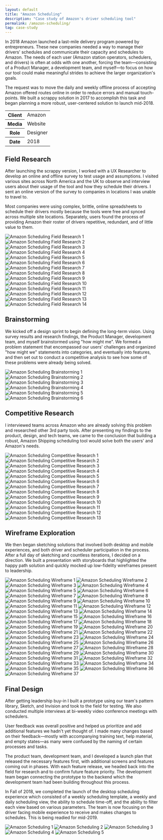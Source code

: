 ```yaml
---
layout: default
title: "Amazon Scheduling"
description: "Case study of Amazon's driver scheduling tool"
permalink: /amazon-scheduling/
tag: case-study
---
```



<section class="grid grid-item-12/12">
	<div class="grid-item-12/12 grid-item-7/12@md">
		<p>In 2018 Amazon launched a last-mile delivery program powered by entrepreneurs. These new companies needed a way to manage their drivers' schedules and communicate their capacity and schedules to Amazon. The needs of each user (Amazon station operators, schedulers, and drivers) is often at odds with one another, forcing the team&mdash;consisting of a Product Manager, a development team, and myself&mdash;to focus on how our tool could make meaningful strides to achieve the larger organization's goals.</p>
		<p>The request was to move the daily and weekly offline process of accepting Amazon offered routes online in order to reduce errors and manual touch-points. We built a scrappy solution in 2017 to accomplish this task and began planning a more robust, user-centered solution to launch mid-2018.</p>
	</div>
	<aside class="project-meta grid-item-12/12 grid-item-5/12@md">
		<table>
			<tbody>
				<tr>
					<th>Client</th>
					<td>Amazon</td>
				</tr>
				<tr>
					<th>Media</th>
					<td>Website</td>
				</tr>
				<tr>
					<th>Role</th>
					<td>Designer</td>
				</tr>
				<tr>
					<th>Date</th>
					<td>2018</td>
				</tr>
			</tbody>
		</table>
	</aside>
</section>
<section class="grid grid-item-12/12">
	<div class="grid-item-12/12 grid-item-4/12@md">
		<h2 class="mb-3">Field Research</h2>
		<p>After launching the scrappy version, I worked with a UX Researcher to develop an online and offline survey to test usage and assumptions. I visited various sites across North America and the UK to observe and interview users about their usage of the tool and how they schedule their drivers. I sent an online version of the survey to companies in locations I was unable to travel to.</p>
		<p>Most companies were using complex, brittle, online spreadsheets to schedule their drivers mostly because the tools were free and synced across multiple site locations. Separately, users found the process of providing Amazon their roster of drivers repetitive, redundant, and of little value to them.</p>
	</div>
	<div class="grid-item-12/12 grid-item-8/12@md grid">
		<img data-ignore-src="{{ site.cdn }}/blank.gif" class="grid-item-4/12" src="{{ site.cdn }}/amazon-scheduling-field-research-01.jpg" alt="Amazon Scheduling Field Research 1">
		<img data-ignore-src="{{ site.cdn }}/blank.gif" class="grid-item-4/12" src="{{ site.cdn }}/amazon-scheduling-field-research-02.jpg" alt="Amazon Scheduling Field Research 2">
		<img data-ignore-src="{{ site.cdn }}/blank.gif" class="grid-item-4/12" src="{{ site.cdn }}/amazon-scheduling-field-research-03.jpg" alt="Amazon Scheduling Field Research 3">
		<img data-ignore-src="{{ site.cdn }}/blank.gif" class="grid-item-4/12" src="{{ site.cdn }}/amazon-scheduling-field-research-04.jpg" alt="Amazon Scheduling Field Research 4">
		<img data-ignore-src="{{ site.cdn }}/blank.gif" class="grid-item-4/12" src="{{ site.cdn }}/amazon-scheduling-field-research-05.jpg" alt="Amazon Scheduling Field Research 5">
		<img data-ignore-src="{{ site.cdn }}/blank.gif" class="grid-item-4/12" src="{{ site.cdn }}/amazon-scheduling-field-research-06.jpg" alt="Amazon Scheduling Field Research 6">
		<img data-ignore-src="{{ site.cdn }}/blank.gif" class="grid-item-4/12" src="{{ site.cdn }}/amazon-scheduling-field-research-07.jpg" alt="Amazon Scheduling Field Research 7">
		<img data-ignore-src="{{ site.cdn }}/blank.gif" class="grid-item-4/12" src="{{ site.cdn }}/amazon-scheduling-field-research-08.jpg" alt="Amazon Scheduling Field Research 8">
		<img data-ignore-src="{{ site.cdn }}/blank.gif" class="grid-item-4/12" src="{{ site.cdn }}/amazon-scheduling-field-research-09.jpg" alt="Amazon Scheduling Field Research 9">
		<img data-ignore-src="{{ site.cdn }}/blank.gif" class="grid-item-4/12" src="{{ site.cdn }}/amazon-scheduling-field-research-10.jpg" alt="Amazon Scheduling Field Research 10">
		<img data-ignore-src="{{ site.cdn }}/blank.gif" class="grid-item-4/12" src="{{ site.cdn }}/amazon-scheduling-field-research-11.jpg" alt="Amazon Scheduling Field Research 11">
		<img data-ignore-src="{{ site.cdn }}/blank.gif" class="grid-item-4/12" src="{{ site.cdn }}/amazon-scheduling-field-research-12.jpg" alt="Amazon Scheduling Field Research 12">
		<img data-ignore-src="{{ site.cdn }}/blank.gif" class="grid-item-4/12" src="{{ site.cdn }}/amazon-scheduling-field-research-13.jpg" alt="Amazon Scheduling Field Research 13">
		<img data-ignore-src="{{ site.cdn }}/blank.gif" class="grid-item-4/12" src="{{ site.cdn }}/amazon-scheduling-field-research-14.jpg" alt="Amazon Scheduling Field Research 14">
	</div>
</section>
<section class="grid grid-item-12/12">
	<div class="grid-item-12/12 grid-item-4/12@md">
		<h2 class="mb-3">Brainstorming</h2>
		<p>We kicked off a design sprint to begin defining the long-term vision. Using survey results and research findings, the Product Manager, development team, and myself brainstormed using "how might me". We formed a problem statement that encompassed our users' challenges and organized "how might we" statements into categories, and eventually into features, and then set out to conduct a competitive analysis to see how some of these problems were already being solved.</p>
	</div>
	<div class="grid-item-12/12 grid-item-8/12@md grid">
		<img data-ignore-src="{{ site.cdn }}/blank.gif" class="grid-item-4/12" src="{{ site.cdn }}/amazon-scheduling-brainstorming-01.jpg" alt="Amazon Scheduling Brainstorming 1">
		<img data-ignore-src="{{ site.cdn }}/blank.gif" class="grid-item-4/12" src="{{ site.cdn }}/amazon-scheduling-brainstorming-02.jpg" alt="Amazon Scheduling Brainstorming 2">
		<img data-ignore-src="{{ site.cdn }}/blank.gif" class="grid-item-4/12" src="{{ site.cdn }}/amazon-scheduling-brainstorming-03.jpg" alt="Amazon Scheduling Brainstorming 3">
		<img data-ignore-src="{{ site.cdn }}/blank.gif" class="grid-item-4/12" src="{{ site.cdn }}/amazon-scheduling-brainstorming-04.jpg" alt="Amazon Scheduling Brainstorming 4">
		<img data-ignore-src="{{ site.cdn }}/blank.gif" class="grid-item-4/12" src="{{ site.cdn }}/amazon-scheduling-brainstorming-05.jpg" alt="Amazon Scheduling Brainstorming 5">
		<img data-ignore-src="{{ site.cdn }}/blank.gif" class="grid-item-4/12" src="{{ site.cdn }}/amazon-scheduling-brainstorming-06.jpg" alt="Amazon Scheduling Brainstorming 6">
	</div>
</section>
<section class="grid grid-item-12/12">
	<div class="grid-item-12/12 grid-item-4/12@md">
		<h2 class="mb-3">Competitive Research</h2>
		<p>I interviewed teams across Amazon who are already solving this problem and researched other 3rd party tools. After presenting my findings to the product, design, and tech teams, we came to the conclusion that building a robust, Amazon Shipping scheduling tool would solve both the users' and Amazon's needs.</p>
	</div>
	<div class="grid-item-12/12 grid-item-8/12@md grid">
		<img data-ignore-src="{{ site.cdn }}/blank.gif" class="grid-item-4/12" src="{{ site.cdn }}/amazon-scheduling-competitive-research-01.jpg" alt="Amazon Scheduling Competitive Research 1">
		<img data-ignore-src="{{ site.cdn }}/blank.gif" class="grid-item-4/12" src="{{ site.cdn }}/amazon-scheduling-competitive-research-02.jpg" alt="Amazon Scheduling Competitive Research 2">
		<img data-ignore-src="{{ site.cdn }}/blank.gif" class="grid-item-4/12" src="{{ site.cdn }}/amazon-scheduling-competitive-research-03.jpg" alt="Amazon Scheduling Competitive Research 3">
		<img data-ignore-src="{{ site.cdn }}/blank.gif" class="grid-item-4/12" src="{{ site.cdn }}/amazon-scheduling-competitive-research-04.jpg" alt="Amazon Scheduling Competitive Research 4">
		<img data-ignore-src="{{ site.cdn }}/blank.gif" class="grid-item-4/12" src="{{ site.cdn }}/amazon-scheduling-competitive-research-05.jpg" alt="Amazon Scheduling Competitive Research 5">
		<img data-ignore-src="{{ site.cdn }}/blank.gif" class="grid-item-4/12" src="{{ site.cdn }}/amazon-scheduling-competitive-research-06.png" alt="Amazon Scheduling Competitive Research 6">
		<img data-ignore-src="{{ site.cdn }}/blank.gif" class="grid-item-4/12" src="{{ site.cdn }}/amazon-scheduling-competitive-research-07.png" alt="Amazon Scheduling Competitive Research 7">
		<img data-ignore-src="{{ site.cdn }}/blank.gif" class="grid-item-4/12" src="{{ site.cdn }}/amazon-scheduling-competitive-research-08.png" alt="Amazon Scheduling Competitive Research 8">
		<img data-ignore-src="{{ site.cdn }}/blank.gif" class="grid-item-4/12" src="{{ site.cdn }}/amazon-scheduling-competitive-research-09.png" alt="Amazon Scheduling Competitive Research 9">
		<img data-ignore-src="{{ site.cdn }}/blank.gif" class="grid-item-4/12" src="{{ site.cdn }}/amazon-scheduling-competitive-research-10.png" alt="Amazon Scheduling Competitive Research 10">
		<img data-ignore-src="{{ site.cdn }}/blank.gif" class="grid-item-4/12" src="{{ site.cdn }}/amazon-scheduling-competitive-research-11.png" alt="Amazon Scheduling Competitive Research 11">
		<img data-ignore-src="{{ site.cdn }}/blank.gif" class="grid-item-4/12" src="{{ site.cdn }}/amazon-scheduling-competitive-research-12.png" alt="Amazon Scheduling Competitive Research 12">
		<img data-ignore-src="{{ site.cdn }}/blank.gif" class="grid-item-4/12" src="{{ site.cdn }}/amazon-scheduling-competitive-research-13.png" alt="Amazon Scheduling Competitive Research 13">
	</div>
</section>
<section class="grid grid-item-12/12">
	<div class="grid-item-12/12 grid-item-4/12@md">
		<h2 class="mb-3">Wireframe Exploration</h2>
		<p>We then began sketching solutions that involved both desktop and mobile experiences, and both driver and scheduler participation in the process. After a full day of sketching and countless iterations, I decided on a direction. We built a presentation with storyboards that highlighted the happy path solution and quickly mocked up low-fidelity wireframes present to leadership.</p>
	</div>
	<div class="grid-item-12/12 grid-item-8/12@md grid">
		<img data-ignore-src="{{ site.cdn }}/blank.gif" class="grid-item-4/12" src="{{ site.cdn }}/amazon-scheduling-wireframe-01.png" alt="Amazon Scheduling Wireframe 1">
		<img data-ignore-src="{{ site.cdn }}/blank.gif" class="grid-item-4/12" src="{{ site.cdn }}/amazon-scheduling-wireframe-02.png" alt="Amazon Scheduling Wireframe 2">
		<img data-ignore-src="{{ site.cdn }}/blank.gif" class="grid-item-4/12" src="{{ site.cdn }}/amazon-scheduling-wireframe-03.png" alt="Amazon Scheduling Wireframe 3">
		<img data-ignore-src="{{ site.cdn }}/blank.gif" class="grid-item-4/12" src="{{ site.cdn }}/amazon-scheduling-wireframe-04.png" alt="Amazon Scheduling Wireframe 4">
		<img data-ignore-src="{{ site.cdn }}/blank.gif" class="grid-item-4/12" src="{{ site.cdn }}/amazon-scheduling-wireframe-05.png" alt="Amazon Scheduling Wireframe 5">
		<img data-ignore-src="{{ site.cdn }}/blank.gif" class="grid-item-4/12" src="{{ site.cdn }}/amazon-scheduling-wireframe-06.png" alt="Amazon Scheduling Wireframe 6">
		<img data-ignore-src="{{ site.cdn }}/blank.gif" class="grid-item-4/12" src="{{ site.cdn }}/amazon-scheduling-wireframe-07.png" alt="Amazon Scheduling Wireframe 7">
		<img data-ignore-src="{{ site.cdn }}/blank.gif" class="grid-item-4/12" src="{{ site.cdn }}/amazon-scheduling-wireframe-08.png" alt="Amazon Scheduling Wireframe 8">
		<img data-ignore-src="{{ site.cdn }}/blank.gif" class="grid-item-4/12" src="{{ site.cdn }}/amazon-scheduling-wireframe-09.png" alt="Amazon Scheduling Wireframe 9">
		<img data-ignore-src="{{ site.cdn }}/blank.gif" class="grid-item-4/12" src="{{ site.cdn }}/amazon-scheduling-wireframe-10.png" alt="Amazon Scheduling Wireframe 10">
		<img data-ignore-src="{{ site.cdn }}/blank.gif" class="grid-item-4/12" src="{{ site.cdn }}/amazon-scheduling-wireframe-11.png" alt="Amazon Scheduling Wireframe 11">
		<img data-ignore-src="{{ site.cdn }}/blank.gif" class="grid-item-4/12" src="{{ site.cdn }}/amazon-scheduling-wireframe-12.png" alt="Amazon Scheduling Wireframe 12">
		<img data-ignore-src="{{ site.cdn }}/blank.gif" class="grid-item-4/12" src="{{ site.cdn }}/amazon-scheduling-wireframe-13.png" alt="Amazon Scheduling Wireframe 13">
		<img data-ignore-src="{{ site.cdn }}/blank.gif" class="grid-item-4/12" src="{{ site.cdn }}/amazon-scheduling-wireframe-14.png" alt="Amazon Scheduling Wireframe 14">
		<img data-ignore-src="{{ site.cdn }}/blank.gif" class="grid-item-4/12" src="{{ site.cdn }}/amazon-scheduling-wireframe-15.png" alt="Amazon Scheduling Wireframe 15">
		<img data-ignore-src="{{ site.cdn }}/blank.gif" class="grid-item-4/12" src="{{ site.cdn }}/amazon-scheduling-wireframe-16.png" alt="Amazon Scheduling Wireframe 16">
		<img data-ignore-src="{{ site.cdn }}/blank.gif" class="grid-item-4/12" src="{{ site.cdn }}/amazon-scheduling-wireframe-17.png" alt="Amazon Scheduling Wireframe 17">
		<img data-ignore-src="{{ site.cdn }}/blank.gif" class="grid-item-4/12" src="{{ site.cdn }}/amazon-scheduling-wireframe-18.png" alt="Amazon Scheduling Wireframe 18">
		<img data-ignore-src="{{ site.cdn }}/blank.gif" class="grid-item-4/12" src="{{ site.cdn }}/amazon-scheduling-wireframe-19.png" alt="Amazon Scheduling Wireframe 19">
		<img data-ignore-src="{{ site.cdn }}/blank.gif" class="grid-item-4/12" src="{{ site.cdn }}/amazon-scheduling-wireframe-20.png" alt="Amazon Scheduling Wireframe 20">
		<img data-ignore-src="{{ site.cdn }}/blank.gif" class="grid-item-4/12" src="{{ site.cdn }}/amazon-scheduling-wireframe-21.png" alt="Amazon Scheduling Wireframe 21">
		<img data-ignore-src="{{ site.cdn }}/blank.gif" class="grid-item-4/12" src="{{ site.cdn }}/amazon-scheduling-wireframe-22.png" alt="Amazon Scheduling Wireframe 22">
		<img data-ignore-src="{{ site.cdn }}/blank.gif" class="grid-item-4/12" src="{{ site.cdn }}/amazon-scheduling-wireframe-23.png" alt="Amazon Scheduling Wireframe 23">
		<img data-ignore-src="{{ site.cdn }}/blank.gif" class="grid-item-4/12" src="{{ site.cdn }}/amazon-scheduling-wireframe-24.png" alt="Amazon Scheduling Wireframe 24">
		<img data-ignore-src="{{ site.cdn }}/blank.gif" class="grid-item-4/12" src="{{ site.cdn }}/amazon-scheduling-wireframe-25.png" alt="Amazon Scheduling Wireframe 25">
		<img data-ignore-src="{{ site.cdn }}/blank.gif" class="grid-item-4/12" src="{{ site.cdn }}/amazon-scheduling-wireframe-26.png" alt="Amazon Scheduling Wireframe 26">
		<img data-ignore-src="{{ site.cdn }}/blank.gif" class="grid-item-4/12" src="{{ site.cdn }}/amazon-scheduling-wireframe-27.png" alt="Amazon Scheduling Wireframe 27">
		<img data-ignore-src="{{ site.cdn }}/blank.gif" class="grid-item-4/12" src="{{ site.cdn }}/amazon-scheduling-wireframe-28.png" alt="Amazon Scheduling Wireframe 28">
		<img data-ignore-src="{{ site.cdn }}/blank.gif" class="grid-item-4/12" src="{{ site.cdn }}/amazon-scheduling-wireframe-29.png" alt="Amazon Scheduling Wireframe 29">
		<img data-ignore-src="{{ site.cdn }}/blank.gif" class="grid-item-4/12" src="{{ site.cdn }}/amazon-scheduling-wireframe-30.png" alt="Amazon Scheduling Wireframe 30">
		<img data-ignore-src="{{ site.cdn }}/blank.gif" class="grid-item-4/12" src="{{ site.cdn }}/amazon-scheduling-wireframe-31.png" alt="Amazon Scheduling Wireframe 31">
		<img data-ignore-src="{{ site.cdn }}/blank.gif" class="grid-item-4/12" src="{{ site.cdn }}/amazon-scheduling-wireframe-32.png" alt="Amazon Scheduling Wireframe 32">
		<img data-ignore-src="{{ site.cdn }}/blank.gif" class="grid-item-4/12" src="{{ site.cdn }}/amazon-scheduling-wireframe-33.png" alt="Amazon Scheduling Wireframe 33">
		<img data-ignore-src="{{ site.cdn }}/blank.gif" class="grid-item-4/12" src="{{ site.cdn }}/amazon-scheduling-wireframe-34.png" alt="Amazon Scheduling Wireframe 34">
		<img data-ignore-src="{{ site.cdn }}/blank.gif" class="grid-item-4/12" src="{{ site.cdn }}/amazon-scheduling-wireframe-35.png" alt="Amazon Scheduling Wireframe 35">
		<img data-ignore-src="{{ site.cdn }}/blank.gif" class="grid-item-4/12" src="{{ site.cdn }}/amazon-scheduling-wireframe-36.png" alt="Amazon Scheduling Wireframe 36">
		<img data-ignore-src="{{ site.cdn }}/blank.gif" class="grid-item-4/12" src="{{ site.cdn }}/amazon-scheduling-wireframe-37.png" alt="Amazon Scheduling Wireframe 37">
	</div>
</section>
<section class="grid grid-item-12/12">
	<div class="grid-item-12/12 grid-item-4/12@md">
		<h2 class="mb-3">Final Design</h2>
		<p>After getting leadership buy-in I built a prototype using our team's pattern library, Sketch, and Invision and took to the field for testing. We also conducted multiple interviews at bi-weekly video conference meetings with schedulers.</p>
		<p>User feedback was overall positive and helped us prioritize and add additional features we hadn't yet thought of. I made many changes based on their feedback—mostly with accompanying training text, help material, and empty states—as many were confused by the naming of certain processes and tasks.</p>
		<p>The product team, development team, and I developed a launch plan that released the necessary features first, with additional screens and features coming out in phases. With each feature release, we headed back into the field for research and to confirm future feature priority. The development team began connecting the prototype to the backend which the development team had been building throughout this process.</p>
		<p>In Fall of 2018, we completed the launch of the desktop scheduling experience which consisted of a weekly scheduling template, a weekly and daily scheduling view, the ability to schedule time-off, and the ability to filter each view based on various parameters. The team is now focusing on the driver facing mobile experience to receive and makes changes to schedules. This is being readied for mid-2019.</p>
	</div>
	<div class="grid-item-12/12 grid-item-8/12@md grid">
		<img data-ignore-src="{{ site.cdn }}/blank.gif" class="grid-item-12/12" src="{{ site.cdn }}/amazon-scheduling-final-01.png" alt="Amazon Scheduling 1">
		<img data-ignore-src="{{ site.cdn }}/blank.gif" class="grid-item-12/12" src="{{ site.cdn }}/amazon-scheduling-final-02.png" alt="Amazon Scheduling 2">
		<img data-ignore-src="{{ site.cdn }}/blank.gif" class="grid-item-12/12" src="{{ site.cdn }}/amazon-scheduling-final-03.png" alt="Amazon Scheduling 3">
		<img data-ignore-src="{{ site.cdn }}/blank.gif" class="grid-item-12/12" src="{{ site.cdn }}/amazon-scheduling-final-04.png" alt="Amazon Scheduling 4">
		<img data-ignore-src="{{ site.cdn }}/blank.gif" class="grid-item-12/12" src="{{ site.cdn }}/amazon-scheduling-final-05.png" alt="Amazon Scheduling 5">
	</div>
</section>

